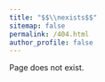 ```yaml
---
title: "$$\\nexists$$"
sitemap: false
permalink: /404.html
author_profile: false
---
```


Page does not exist.

